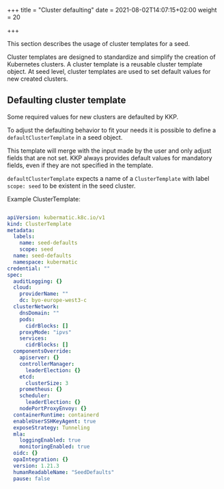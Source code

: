 +++
title = "Cluster defaulting"
date = 2021-08-02T14:07:15+02:00
weight = 20

+++

This section describes the usage of cluster templates for a seed.

Cluster templates are designed to standardize and simplify the creation of Kubernetes clusters. A cluster template is a
reusable cluster template object. At seed level, cluster templates are used to set default values for new created clusters.

## Defaulting cluster template

Some required values for new clusters are defaulted by KKP.

To adjust the defaulting behavior to fit your needs it is possible to define a `defaultClusterTemplate` in a seed object. 

This template will merge with the input made by the user and only adjust fields that are not set.
KKP always provides default values for mandatory fields, even if they are not specified in the template.

`defaultClusterTemplate` expects a name of a `ClusterTemplate` with label `scope: seed` to be existent in the seed cluster.

Example ClusterTemplate: 

```yaml

apiVersion: kubermatic.k8c.io/v1
kind: ClusterTemplate
metadata:
  labels:
    name: seed-defaults
    scope: seed
  name: seed-defaults
  namespace: kubermatic
credential: ""
spec:
  auditLogging: {}
  cloud:
    providerName: ""
    dc: byo-europe-west3-c
  clusterNetwork:
    dnsDomain: ""
    pods:
      cidrBlocks: []
    proxyMode: "ipvs"
    services:
      cidrBlocks: []
  componentsOverride:
    apiserver: {}
    controllerManager:
      leaderElection: {}
    etcd:
      clusterSize: 3
    prometheus: {}
    scheduler:
      leaderElection: {}
    nodePortProxyEnvoy: {}
  containerRuntime: containerd
  enableUserSSHKeyAgent: true
  exposeStrategy: Tunneling
  mla:
    loggingEnabled: true
    monitoringEnabled: true
  oidc: {}
  opaIntegration: {}
  version: 1.21.3
  humanReadableName: "SeedDefaults"
  pause: false
```
